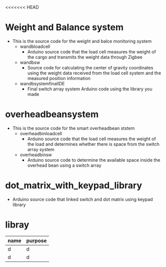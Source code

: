 <<<<<<< HEAD
# Weight and Balance system
* This is the source code for the weight and balce monitoring system
  * wandbloadcell
    * Arduino source code that the load cell measures the weight of the cargo and transmits the weight data through Zigbee
  * wandbsw
    * Source code for calculating the center of gravity coordinates using the weight data received from the load cell system and the measured position information
  * wandbsystemfinalIDE
    * Final switch array system Arduino code using the library you made
# overheadbeansystem
* This is the source code for the smart overheadbean ststem
  * overheadbinloadcell
    * Arduino source code that the load cell measures the weight of the load and determines whether there is space from the switch array system
  * overheadbinsw
    * Arduino source code to determine the available space inside the overhead bean using a switch array
# dot_matrix_with_keypad_library
* Arduino source code that linked switch and dot matrix using keypad library

# libray
name | purpose
--- | --- |
d | d |
d | d |
